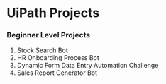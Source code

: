 # UiPath Projects

### Beginner Level Projects
1. Stock Search Bot
2. HR Onboarding Process Bot
3. Dynamic Form Data Entry Automation Challenge
4. Sales Report Generator Bot
